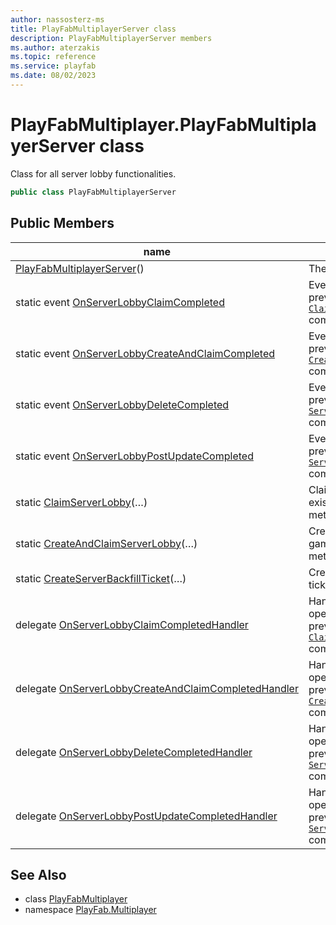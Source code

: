 ```yaml
---
author: nassosterz-ms
title: PlayFabMultiplayerServer class
description: PlayFabMultiplayerServer members
ms.author: aterzakis
ms.topic: reference
ms.service: playfab
ms.date: 08/02/2023
---
```


# PlayFabMultiplayer.PlayFabMultiplayerServer class

Class for all server lobby functionalities.

```csharp
public class PlayFabMultiplayerServer
```

## Public Members

| name | description |
| --- | --- |
| [PlayFabMultiplayerServer](PlayFabMultiplayer.PlayFabMultiplayerServer/PlayFabMultiplayerServer.md)() | The default constructor. |
| static event [OnServerLobbyClaimCompleted](PlayFabMultiplayer.PlayFabMultiplayerServer/OnServerLobbyClaimCompleted.md) | Event triggered when a previous call to [`ClaimServerLobby`](./PlayFabMultiplayer.PlayFabMultiplayerServer/ClaimServerLobby.md) completed. |
| static event [OnServerLobbyCreateAndClaimCompleted](PlayFabMultiplayer.PlayFabMultiplayerServer/OnServerLobbyCreateAndClaimCompleted.md) | Event triggered when a previous call to [`CreateAndClaimServerLobby`](./PlayFabMultiplayer.PlayFabMultiplayerServer/CreateAndClaimServerLobby.md) completed. |
| static event [OnServerLobbyDeleteCompleted](PlayFabMultiplayer.PlayFabMultiplayerServer/OnServerLobbyDeleteCompleted.md) | Event triggered when a previous call to [`ServerDeleteLobby`](./Lobby/ServerDeleteLobby.md) completed. |
| static event [OnServerLobbyPostUpdateCompleted](PlayFabMultiplayer.PlayFabMultiplayerServer/OnServerLobbyPostUpdateCompleted.md) | Event triggered when a previous call to [`ServerPostUpdate`](./Lobby/ServerPostUpdate.md) completed. |
| static [ClaimServerLobby](PlayFabMultiplayer.PlayFabMultiplayerServer/ClaimServerLobby.md)(…) | Claim ownership of a pre-existing server lobby. (2 methods) |
| static [CreateAndClaimServerLobby](PlayFabMultiplayer.PlayFabMultiplayerServer/CreateAndClaimServerLobby.md)(…) | Create a new lobby as a game_server entity. (2 methods) |
| static [CreateServerBackfillTicket](PlayFabMultiplayer.PlayFabMultiplayerServer/CreateServerBackfillTicket.md)(…) | Creates a server backfill ticket. |
| delegate [OnServerLobbyClaimCompletedHandler](PlayFabMultiplayer.PlayFabMultiplayerServer.OnServerLobbyClaimCompletedHandler.md) | Handler for when the operation started by a previous call to [`ClaimServerLobby`](./PlayFabMultiplayer.PlayFabMultiplayerServer/ClaimServerLobby.md) completed. |
| delegate [OnServerLobbyCreateAndClaimCompletedHandler](PlayFabMultiplayer.PlayFabMultiplayerServer.OnServerLobbyCreateAndClaimCompletedHandler.md) | Handler for when the operation started by a previous call to [`CreateAndClaimServerLobby`](./PlayFabMultiplayer.PlayFabMultiplayerServer/CreateAndClaimServerLobby.md) completed. |
| delegate [OnServerLobbyDeleteCompletedHandler](PlayFabMultiplayer.PlayFabMultiplayerServer.OnServerLobbyDeleteCompletedHandler.md) | Handler for when the operation started by a previous call to [`ServerDeleteLobby`](./Lobby/ServerDeleteLobby.md) completed. |
| delegate [OnServerLobbyPostUpdateCompletedHandler](PlayFabMultiplayer.PlayFabMultiplayerServer.OnServerLobbyPostUpdateCompletedHandler.md) | Handler for when the operation started by a previous call to [`ServerPostUpdate`](./Lobby/ServerPostUpdate.md) completed. |

## See Also

* class [PlayFabMultiplayer](./PlayFabMultiplayer.md)
* namespace [PlayFab.Multiplayer](../PlayFabMultiplayerSDK.md)

